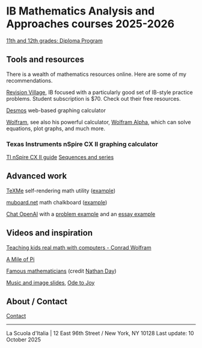 
# IB Mathematics Analysis and Approaches courses 2025-2026

[11th and 12th grades: Diploma Program](https://math.huson.com/course-files/ib)

## Tools and resources

There is a wealth of mathematics resources online. Here are some of my recommendations.

[Revision Village](https://www.revisionvillage.com/ib-math/analysis-and-approaches-sl/), IB focused with a particularly good set of IB-style practice problems. Student subscription is $70. Check out their free resources.

<!-- [DeltaMath](https://www.deltamath.com) Set up your account using your real name.

[Khan Academy](https://www.khanacademy.org/sat),
[Geogebra](https://www.geogebra.org/geometry),
[Graspable Math](https://graspablemath.com/canvas) -->

[Desmos](https://www.desmos.com/calculator) web-based graphing calculator

[Wolfram](https://mathworld.wolfram.com/topics/Geometry.html), see also his powerful calculator, [Wolfram Alpha](https://www.wolframalpha.com/), which can solve equations, plot graphs, and much more.

### Texas Instruments nSpire CX II graphing calculator

[TI nSpire CX II guide](https://education.ti.com/en/guidebook/details/en/4A4D8D3E5A1C4E2A9F1A2C1B3E3D4E5F/83B6D3E7A9B34C0FA8C6D7E8F9A0B1C2)
[Sequences and series](https://scientia-education.com/manuals_tinspire/HTML/html_files/arithmetic_sequences.html)

## Advanced work


[TeXMe](https://github.com/susam/texme) self-rendering math utility ([example](texme_example.html))

[muboard.net](https://muboard.net/) math chalkboard ([example](muboard_example.html))

[Chat OpenAI](https://chat.openai.com/chat) with a
[problem example](AI-SAT-slope-problem.md) and an
[essay example](images/ChatAI-reflective-essay.png)

## Videos and inspiration

[Teaching kids real math with computers - Conrad Wolfram](https://www.ted.com/talks/conrad_wolfram_teaching_kids_real_math_with_computers)

[A Mile of Pi](https://www.youtube.com/watch?v=0r3cEKZiLmg)

[Famous mathematicians](MathematiciansoftheWorld_NathanDay.pdf)
(credit [Nathan Day](https://mrdaymaths.com/blog/category/displays/))

[Music and image slides](music-images), [Ode to Joy](https://twitter.com/i/status/1581055777896161280)

## About / Contact

[Contact](Contact)

-------
La Scuola d'Italia | 12 East 96th Street / New York, NY 10128
Last update: 10 October 2025
